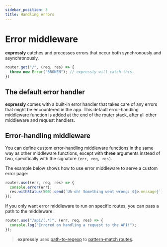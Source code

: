 ```yaml
---
sidebar_position: 3
title: Handling errors
---
```


# Error middleware

**expressly** catches and processes errors that occur both synchronously and asynchronously. 

```javascript
router.get("/", (req, res) => {
  throw new Error("BROKEN"); // expressly will catch this.
})
```

## The default error handler

**expressly** comes with a built-in error handler that takes care of any errors that might be encountered in the app. This default error-handling middleware function is added at the end of the router stack, after all other middleware and request handlers.

## Error-handling middleware

You can define custom error-handling middleware functions in the same way as other middleware functions, except with **three** arguments instead of two, specifically with the signature `(err, req, res)`.

The example below shows how to use error middleware to serve a custom error page:

```javascript
router.use((err, req, res) => {
  console.error(err);
  res.withStatus(500).send(`Uh-oh! Something went wrong: ${e.message}`);
});
```

If you only want error middleware to run on specific routes, you can pass a path to the middleware:

```javascript
router.use("/api/(.*)", (err, req, res) => {
  console.log("Errored on handling a request to the API!");
});
```

> **expressly** uses [path-to-regexp](https://www.npmjs.com/package/path-to-regexp) to [pattern-match routes](../routing.md#route-matching).
